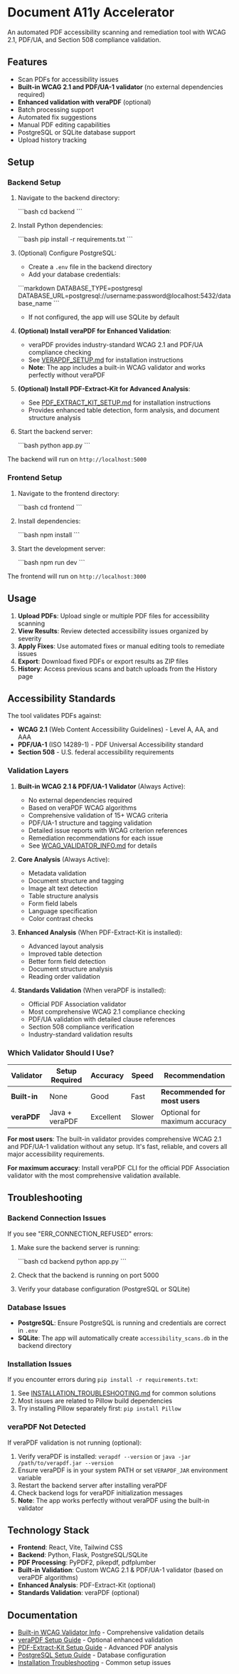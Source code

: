 # Document A11y Accelerator

An automated PDF accessibility scanning and remediation tool with WCAG 2.1, PDF/UA, and Section 508 compliance validation.

## Features

- Scan PDFs for accessibility issues
- **Built-in WCAG 2.1 and PDF/UA-1 validator** (no external dependencies required)
- **Enhanced validation with veraPDF** (optional)
- Batch processing support
- Automated fix suggestions
- Manual PDF editing capabilities
- PostgreSQL or SQLite database support
- Upload history tracking

## Setup

### Backend Setup

1. Navigate to the backend directory:

   \`\`\`bash
   cd backend
   \`\`\`

2. Install Python dependencies:

   \`\`\`bash
   pip install -r requirements.txt
   \`\`\`

3. (Optional) Configure PostgreSQL:
   - Create a `.env` file in the backend directory
   - Add your database credentials:

   \`\`\`markdown
   DATABASE_TYPE=postgresql
   DATABASE_URL=postgresql://username:password@localhost:5432/database_name
   \`\`\`

   - If not configured, the app will use SQLite by default

4. **(Optional) Install veraPDF for Enhanced Validation**:
   - veraPDF provides industry-standard WCAG 2.1 and PDF/UA compliance checking
   - See [VERAPDF_SETUP.md](backend/VERAPDF_SETUP.md) for installation instructions
   - **Note**: The app includes a built-in WCAG validator and works perfectly without veraPDF

5. **(Optional) Install PDF-Extract-Kit for Advanced Analysis**:
   - See [PDF_EXTRACT_KIT_SETUP.md](backend/PDF_EXTRACT_KIT_SETUP.md) for installation instructions
   - Provides enhanced table detection, form analysis, and document structure analysis

6. Start the backend server:

   \`\`\`bash
   python app.py
   \`\`\`

The backend will run on `http://localhost:5000`

### Frontend Setup

1. Navigate to the frontend directory:

   \`\`\`bash
   cd frontend
   \`\`\`

2. Install dependencies:

   \`\`\`bash
   npm install
   \`\`\`

3. Start the development server:

   \`\`\`bash
   npm run dev
   \`\`\`

The frontend will run on `http://localhost:3000`

## Usage

1. **Upload PDFs**: Upload single or multiple PDF files for accessibility scanning
2. **View Results**: Review detected accessibility issues organized by severity
3. **Apply Fixes**: Use automated fixes or manual editing tools to remediate issues
4. **Export**: Download fixed PDFs or export results as ZIP files
5. **History**: Access previous scans and batch uploads from the History page

## Accessibility Standards

The tool validates PDFs against:

- **WCAG 2.1** (Web Content Accessibility Guidelines) - Level A, AA, and AAA
- **PDF/UA-1** (ISO 14289-1) - PDF Universal Accessibility standard
- **Section 508** - U.S. federal accessibility requirements

### Validation Layers

1. **Built-in WCAG 2.1 & PDF/UA-1 Validator** (Always Active):
   - No external dependencies required
   - Based on veraPDF WCAG algorithms
   - Comprehensive validation of 15+ WCAG criteria
   - PDF/UA-1 structure and tagging validation
   - Detailed issue reports with WCAG criterion references
   - Remediation recommendations for each issue
   - See [WCAG_VALIDATOR_INFO.md](backend/WCAG_VALIDATOR_INFO.md) for details

2. **Core Analysis** (Always Active):
   - Metadata validation
   - Document structure and tagging
   - Image alt text detection
   - Table structure analysis
   - Form field labels
   - Language specification
   - Color contrast checks

3. **Enhanced Analysis** (When PDF-Extract-Kit is installed):
   - Advanced layout analysis
   - Improved table detection
   - Better form field detection
   - Document structure analysis
   - Reading order validation

4. **Standards Validation** (When veraPDF is installed):
   - Official PDF Association validator
   - Most comprehensive WCAG 2.1 compliance checking
   - PDF/UA validation with detailed clause references
   - Section 508 compliance verification
   - Industry-standard validation results

### Which Validator Should I Use?

| Validator | Setup Required | Accuracy | Speed | Recommendation |
|-----------|---------------|----------|-------|----------------|
| **Built-in** | None | Good | Fast | **Recommended for most users** |
| **veraPDF** | Java + veraPDF | Excellent | Slower | Optional for maximum accuracy |

**For most users**: The built-in validator provides comprehensive WCAG 2.1 and PDF/UA-1 validation without any setup. It's fast, reliable, and covers all major accessibility requirements.

**For maximum accuracy**: Install veraPDF CLI for the official PDF Association validator with the most comprehensive validation available.

## Troubleshooting

### Backend Connection Issues

If you see "ERR_CONNECTION_REFUSED" errors:

1. Make sure the backend server is running:

   \`\`\`bash
   cd backend
   python app.py
   \`\`\`

2. Check that the backend is running on port 5000

3. Verify your database configuration (PostgreSQL or SQLite)

### Database Issues

- **PostgreSQL**: Ensure PostgreSQL is running and credentials are correct in `.env`
- **SQLite**: The app will automatically create `accessibility_scans.db` in the backend directory

### Installation Issues

If you encounter errors during `pip install -r requirements.txt`:

1. See [INSTALLATION_TROUBLESHOOTING.md](backend/INSTALLATION_TROUBLESHOOTING.md) for common solutions
2. Most issues are related to Pillow build dependencies
3. Try installing Pillow separately first: `pip install Pillow`

### veraPDF Not Detected

If veraPDF validation is not running (optional):

1. Verify veraPDF is installed: `verapdf --version` or `java -jar /path/to/verapdf.jar --version`
2. Ensure veraPDF is in your system PATH or set `VERAPDF_JAR` environment variable
3. Restart the backend server after installing veraPDF
4. Check backend logs for veraPDF initialization messages
5. **Note**: The app works perfectly without veraPDF using the built-in validator

## Technology Stack

- **Frontend**: React, Vite, Tailwind CSS
- **Backend**: Python, Flask, PostgreSQL/SQLite
- **PDF Processing**: PyPDF2, pikepdf, pdfplumber
- **Built-in Validation**: Custom WCAG 2.1 & PDF/UA-1 validator (based on veraPDF algorithms)
- **Enhanced Analysis**: PDF-Extract-Kit (optional)
- **Standards Validation**: veraPDF (optional)

## Documentation

- [Built-in WCAG Validator Info](backend/WCAG_VALIDATOR_INFO.md) - Comprehensive validation details
- [veraPDF Setup Guide](backend/VERAPDF_SETUP.md) - Optional enhanced validation
- [PDF-Extract-Kit Setup Guide](backend/PDF_EXTRACT_KIT_SETUP.md) - Advanced PDF analysis
- [PostgreSQL Setup Guide](backend/POSTGRESQL_SETUP.md) - Database configuration
- [Installation Troubleshooting](backend/INSTALLATION_TROUBLESHOOTING.md) - Common setup issues
